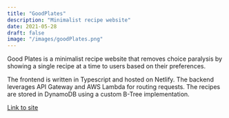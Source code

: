 ```yaml
---
title: "GoodPlates"
description: "Minimalist recipe website"
date: 2021-05-28
draft: false
image: "/images/goodPlates.png"
---
```


Good Plates is a minimalist recipe website that removes choice paralysis by showing a single recipe at a time to users based on their preferences. 

The frontend is written in Typescript and hosted on Netlify. The backend leverages API Gateway and AWS Lambda for routing requests. The recipes are stored in DynamoDB using a custom B-Tree implementation.


[Link to site](https://findgoodplates.com/)